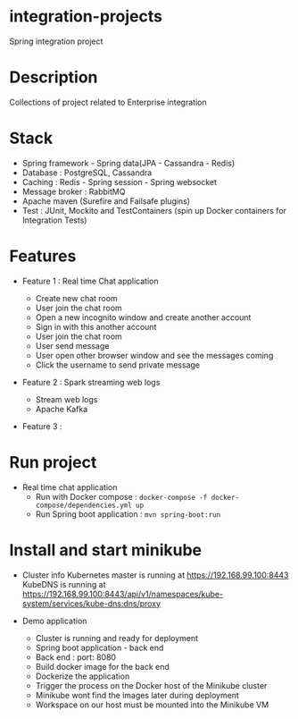 # integration-projects
Spring integration project 




# Description 
Collections of project related to Enterprise integration 


# Stack 
+ Spring framework - Spring data(JPA - Cassandra - Redis)
+ Database : PostgreSQL, Cassandra 
+ Caching : Redis - Spring session - Spring websocket 
+ Message broker : RabbitMQ
+ Apache maven (Surefire and Failsafe plugins)
+ Test : JUnit, Mockito and TestContainers (spin up Docker containers for Integration Tests)





# Features 
+ Feature 1 : Real time Chat application 
    + Create new chat room 
    + User join the chat room 
    + Open a new incognito window and create another account 
    + Sign in with this another account 
    + User join the chat room 
    + User send message 
    + User open other browser window and see the messages coming 
    + Click the username to send private message 


+ Feature 2 : Spark streaming web logs 
    + Stream web logs 
    + Apache Kafka 







+ Feature 3 :



# Run project 
+ Real time chat application 
    + Run with Docker compose : `docker-compose -f docker-compose/dependencies.yml up`
    + Run Spring boot application : `mvn spring-boot:run`







# Install and start minikube



+ Cluster info 
Kubernetes master is running at https://192.168.99.100:8443
KubeDNS is running at https://192.168.99.100:8443/api/v1/namespaces/kube-system/services/kube-dns:dns/proxy


+ Demo application 
    + Cluster is running and ready for deployment 
    + Spring boot application - back end 
    + Back end : port: 8080 
    + Build docker image for the back end 
    + Dockerize the application 
    + Trigger the process on the Docker host of the Minikube cluster 
    + Minikube wont find the images later during deployment 
    + Workspace on our host must be mounted into the Minikube VM












    



